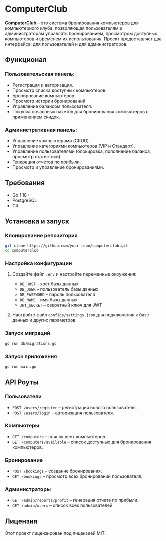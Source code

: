 
# ComputerClub

**ComputerClub** – это система бронирования компьютеров для компьютерного клуба, позволяющая пользователям и администраторам управлять бронированием, просмотром доступных компьютеров и временем их использования. Проект предоставляет два интерфейса: для пользователей и для администраторов.

## Функционал

### Пользовательская панель:
- Регистрация и авторизация.
- Просмотр списка доступных компьютеров.
- Бронирование компьютеров.
- Просмотр истории бронирований.
- Управление балансом пользователя.
- Покупка почасовых пакетов для бронирования компьютеров с применением скидок.

### Административная панель:
- Управление компьютерами (CRUD).
- Управление категориями компьютеров (VIP и Стандарт).
- Управление пользователями (блокировка, пополнение баланса, просмотр статистики).
- Генерация отчетов по прибыли.
- Просмотр и управление бронированиями.


## Требования

- Go 1.18+
- PostgreSQL
- Git

## Установка и запуск

### Клонирование репозитория

```bash
git clone https://github.com/your-repo/computerclub.git
cd computerclub
```

### Настройка конфигурации

1. Создайте файл `.env` и настройте переменные окружения:
    - `DB_HOST` – хост базы данных
    - `DB_USER` – пользователь базы данных
    - `DB_PASSWORD` – пароль пользователя
    - `DB_NAME` – имя базы данных
    - `JWT_SECRET` – секретный ключ для JWT

2. Настройте файл `configs/settings.json` для подключения к базе данных и других параметров.

### Запуск миграций

```bash
go run db/migrations.go
```

### Запуск приложения

```bash
go run main.go
```

## API Роуты

### Пользователи
- `POST /users/register` – регистрация нового пользователя.
- `POST /users/login` – авторизация пользователя.

### Компьютеры
- `GET /computers` – список всех компьютеров.
- `GET /computers/available` – список доступных для бронирования компьютеров.

### Бронирование
- `POST /bookings` – создание бронирования.
- `GET /bookings` – просмотр всех бронирований пользователя.

### Администраторы
- `GET /admin/reports/profit` – генерация отчета по прибыли.
- `GET /admin/users` – список всех пользователей.

## Лицензия

Этот проект лицензирован под лицензией MIT.
